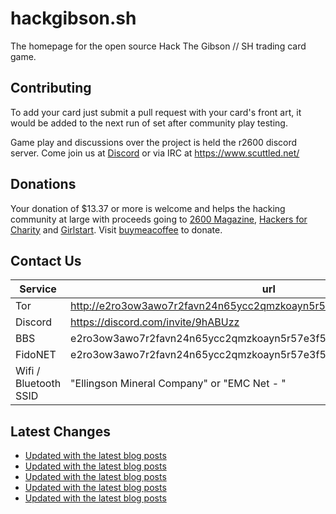# hackgibson.sh
The homepage for the open source Hack The Gibson // SH trading card game.


## Contributing

To add your card just submit a pull request with your card's front art, it would be added to the next run of set after community play testing.

Game play and discussions over the project is held the r2600 discord server. Come join us at [Discord](https://discord.com/invite/9hABUzz) or via IRC at https://www.scuttled.net/


## Donations

Your donation of $13.37 or more is welcome and helps the hacking community at large with proceeds going to [2600 Magazine](https://2600.com/), [Hackers for Charity](https://hackersforcharity.org) and [Girlstart](https://girlstart.org).  Visit [buymeacoffee](https://www.buymeacoffee.com/hackgibson.sh) to donate.


## Contact Us

Service | url
-|-
Tor | http://e2ro3ow3awo7r2favn24n65ycc2qmzkoayn5r57e3f56nvjwdcgg32ad.onion
Discord | https://discord.com/invite/9hABUzz
BBS | e2ro3ow3awo7r2favn24n65ycc2qmzkoayn5r57e3f56nvjwdcgg32ad.onion:23
FidoNET | e2ro3ow3awo7r2favn24n65ycc2qmzkoayn5r57e3f56nvjwdcgg32ad.onion:24554
Wifi / Bluetooth SSID | "Ellingson Mineral Company" or "EMC Net - <fidonet address>"

## Latest Changes
<!-- BLOG-POST-LIST:START -->
- [Updated with the latest blog posts](https://github.com/DFW2600/hackgibson.sh/commit/03938409ce52db8f1568bc34b88bed3d02b238c8)
- [Updated with the latest blog posts](https://github.com/DFW2600/hackgibson.sh/commit/a29c21f2c3963e418fae3c5cf2b46b5c48e77930)
- [Updated with the latest blog posts](https://github.com/DFW2600/hackgibson.sh/commit/474759d5ea289e7a5abc966f32c91f312d5b35b7)
- [Updated with the latest blog posts](https://github.com/DFW2600/hackgibson.sh/commit/8963bc4bfbd41901ad33af2e239c029f95209053)
- [Updated with the latest blog posts](https://github.com/DFW2600/hackgibson.sh/commit/d84518826003a60bb8154e8f8b1c6687899b13b5)
<!-- BLOG-POST-LIST:END -->
